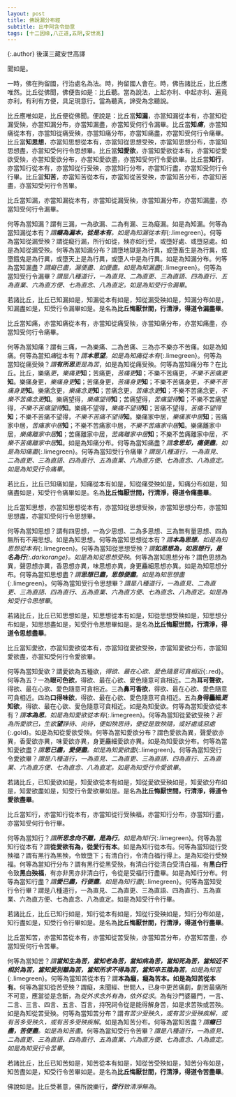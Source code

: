 ```yaml
---
layout: post
title: 佛說漏分布經
subtitle: 出中阿含令劫意
tags: [十二因缘,八正道,五阴,安世高]
---
```


{:.author}
後漢三藏安世高譯

聞如是。

一時，佛在拘留國，行治處名為法。時，拘留國人會在。時，佛告諸比丘，比丘應唯然。比丘從佛聞，佛便告如是：比丘聽。當為說法，上起亦利、中起亦利、遍竟亦利，有利有方便，具足現意行。當為聽真，諦受為念聽說。

比丘應唯如是，比丘便從佛聞。便說是：比丘當**知漏**，亦當知漏從本有，亦當知從漏受殃，亦當知漏分布，亦當知漏盡，亦當知受何行令漏畢。比丘當**知<dfn title="受。">痛</dfn>**，亦當知痛從本有，亦當知從痛受殃，亦當知痛分布，亦當知痛盡，亦當知受何行令痛畢。比丘當**知思想**，亦當知思想從本有，亦當知從思想受殃，亦當知思想分布，亦當知思想盡，亦當知受何行令思想畢。比丘當**知愛欲**，亦當知愛欲從本有，亦當知從愛欲受殃，亦當知愛欲分布，亦當知愛欲盡，亦當知受何行令愛欲畢。比丘當**知行**，亦當知行從本有，亦當知從行受殃，亦當知行分布，亦當知行盡，亦當知受何行令行畢。比丘當**知苦**，亦當知苦從本有，亦當知從苦受殃，亦當知苦分布，亦當知苦盡，亦當知受何行令苦畢。

比丘當知漏，亦當知漏從本有，亦當知從漏受殃，亦當知漏分布，亦當知漏盡，亦當知受何行令漏畢。

何等為當知漏？謂有三漏，一為欲漏、二為有漏、三為癡漏。如是為知漏。何等為當知漏從本有？*謂**癡為漏本，從是本有**。如是為知漏從本有*{:.limegreen}。何等為當知從漏受殃？謂從癡行漏，所行如從，殃亦如行受，或墮好處、或墮惡處。如是為知從漏受殃。何等為當知漏分布？謂墮地獄是為行異，或墮畜生是為行異，或墮餓鬼是為行異，或墮天上是為行異，或墮人中是為行異。如是為知漏分布。何等為當知漏盡？*謂癡已盡，漏便盡、如便盡。如是為知漏盡*{:.limegreen}。何等為當知受行令漏畢？*謂是八種道行，一為直見、二為直更、三為直語、四為直行、五為直業、六為直方便、七為直念、八為直定。如是為知受行令漏畢*。

若諸比丘，比丘已知漏如是，知漏從本有如是，知從漏受殃如是，知漏分布如是，知漏盡如是，知受行令漏畢如是。是名為**比丘悔厭世間，行清淨，得道令漏盡畢**。

比丘當知痛，亦當知痛從本有，亦當知從痛受殃，亦當知痛分布，亦當知痛盡，亦當知受何行令痛畢。

何等為當知痛？謂有三痛，一為樂痛、二為苦痛、三為亦不樂亦不苦痛。如是為知痛。何等為當知<dfn title="受。">痛</dfn>從本有？*謂**本思望**。如是為知痛從本有*{:.limegreen}。何等為當知從痛受殃？*謂**有所思**更是為苦*，如是為知從痛受殃。何等為當知痛分布？在比丘。比丘，樂痛<dfn title="触。">更</dfn>，*樂痛更***知**；苦痛更，*苦痛更***知**；不樂不苦痛更，*不樂不苦痛更***知**。樂痛身更，*樂痛身更***知**；苦痛身更，*苦痛身更***知**；不樂不苦痛身更，*不樂不苦痛身更***知**。樂痛念更，*樂痛念更***知**；苦痛念更，*苦痛念更***知**；不樂不苦痛念更，*不樂不苦痛念更***知**。樂痛望得，*樂痛望得***知**；苦痛望得，*苦痛望得***知**；不樂不苦痛望得，*不樂不苦痛望得***知**。樂痛不望得，*樂痛不望得***知**；苦痛不望得，*苦痛不望得***知**；不樂不苦痛不望得，*不樂不苦痛不望得***知**。樂痛家中居，*樂痛家中居***知**；苦痛家中居，*苦痛家中居***知**；不樂不苦痛家中居，*不樂不苦痛家中居***知**。樂痛離家中居，*樂痛離家中居***知**；苦痛離家中居，*苦痛離家中居***知**；不樂不苦痛離家中居，*不樂不苦痛離家中居***知**。如是為知痛分布。何等為當知痛盡？*謂**念思却，痛便盡**。如是為知痛盡*{:.limegreen}。何等為當知受行令痛畢？*謂是八種道行，一為直見、二為直更、三為直語、四為直行、五為直業、六為直方便、七為直念、八為直定。如是為知受行令痛畢*。

若比丘，比丘已知痛如是，知痛從本有如是，知從痛受殃如是，知痛分布如是，知痛盡如是，知受行令痛畢如是。名為**比丘悔厭世間，行清淨，得道令痛盡畢**。

比丘當知思想，亦當知思想從本有，亦當知從思想受殃，亦當知思想分布，亦當知思想盡，亦當知受何行令思想畢。

何等為當知思想？謂有四思想，一為少思想、二為多思想、三為無有量思想、四為無所有不用思想。如是為知思想。何等為當知思想從本有？*謂**本為思想**。如是為知思想從本有*{:.limegreen}。何等為當知從思想受殃？*謂**如思想為，如思想行，是名為行**{:.darkorange}。如是為知從思想受殃*。何等為當知思想分布？謂色思想為異，聲思想亦異，香思想亦異，味思想亦異，身更麤細思想亦異。如是為知思想分布。何等為當知思想盡？*謂**思想已盡，思想便盡**。如是為知思想盡*{:.limegreen}。何等為當知受行令思想畢？*謂是八種道行，一為直見、二為直更、三為直語、四為直行、五為直業、六為直方便、七為直念、八為直定。如是為知受行令思想畢*。

若諸比丘，比丘已知思想如是，知思想從本有如是，知從思想受殃如是，知思想分布如是，知思想盡如是，知受行令思想畢如是。是名為**比丘悔厭世間，行清淨，得道令思想盡畢**。

比丘當知愛欲，亦當知愛欲從本有，亦當知從愛欲受殃，亦當知愛欲分布，亦當知愛欲盡，亦當知受何行令愛欲畢。

何等為當知愛欲？謂愛欲為五種欲，*得欲、最在心欲、愛色隨意可貪相近*{:.red}。何等為五？一為**眼可色欲**，得欲、最在心欲、愛色隨意可貪相近。二為**耳可聲欲**，得欲、最在心欲、愛色隨意可貪相近。三為**鼻可香欲**，得欲、最在心欲、愛色隨意可貪相近。四為**口得味欲**，得欲、最在心欲、愛色隨意可貪相近。五為**身得麤細<dfn title="触。">更</dfn>知欲**，得欲、最在心欲、愛色隨意可貪相近。如是為知愛欲。何等為當知愛欲從本有？*謂**本為思**。如是為知愛欲從本有*{:.limegreen}。何等為當知從愛欲受殃？*若為所愛欲已，生欲**望**諍待、向待，便如殃思待，便從是致殃隨，或好處或惡處*{:.gold}。如是為知從愛欲受殃。何等為當知愛欲分布？謂色愛欲為異，聲愛欲亦異，香愛欲亦異，味愛欲亦異，身更麤細愛欲亦異。如是為知愛欲分布。何等為當知愛欲盡？*謂**思已盡，愛便盡**。如是為知愛欲盡*{:.limegreen}。何等為當知受行令愛欲畢？*謂是八種道行，一為直見、二為直更、三為直語、四為直行、五為直業、六為直方便、七為直念、八為直定。如是為知受行令愛欲畢*。

若諸比丘，已知愛欲如是，知愛欲從本有如是，知從愛欲受殃如是，知愛欲分布如是，知愛欲盡如是，知受行令愛欲畢如是。是名為**比丘悔厭世間，行清淨，得道令愛欲盡畢**。

比丘當知行，亦當知行從本有，亦當知從行受殃福，亦當知行分布，亦當知行盡，亦當知受何行令行畢。

何等為當知行？*謂**所思念向不離，是為行**。如是為知行*{:.limegreen}。何等為當知行從本有？謂**從愛欲有為，從愛行有本**。如是為知行從本有。何等為當知從行受殃福？謂有黑行為黑殃，令致墮下；有清白行，令清白福行得上。是為知從行受殃福。何等為當知行分布？謂有黑行從黑受殃，有清白行從清白受清白福，有**黑白行**令致**黑白殃福**，有亦非黑亦非清白行，令從是受福行行盡畢。如是為知行分布。何等為當知行盡？*謂**愛已盡，行便盡**。如是為知行盡*{:.limegreen}。何等為當知受行令行畢？謂是八種道行，一為直見、二為直更、三為直語、四為直行、五為直業、六為直方便、七為直念、八為直定。如是為知受行令行畢。

若諸比丘，比丘已知行如是，知行從本有如是，知從行受殃如是，知行分布如是，知行盡如是，知受行令行畢如是。是名為**比丘悔厭世間，行清淨，得道令行盡畢**。

比丘當知苦，亦當知苦從本有，亦當知從苦受殃，亦當知苦分布，亦當知苦盡，亦當知受何行令苦畢。

何等為當知苦？*謂**當知生為苦，當知老為苦，當知病為苦，當知死為苦，當知近不相於為苦，當知愛別離為苦，當知所求不得為苦，當知卒五陰為苦**。如是為知苦*{:.limegreen}。何等為當知苦從本有？謂**本為癡，癡為苦本。如是為知苦從本有**。何等為當知從苦受殃？謂癡，未聞經、世間人，已身中更苦痛劇，劇苦最痛所不可意，應當從是念斷，為*從外求念外有為，依外從求*。為有沙門婆羅門，一言、二言、三言、四言、五言、百言，持呪祠令從是能得解身苦，如是求苦殃或苦殃。如是為知從苦受殃。何等為當知苦分布？謂*有苦少受殃久，或有苦少受殃疾解，或有苦多受殃久，或有苦多受殃疾解*。如是為知苦分布。何等為當知苦盡？*謂**癡已盡，苦便盡**。如是為知苦盡*。何等為當知受行令苦畢？*謂是八種道行，一為直見、二為直更、三為直語、四為直行、五為直業、六為直方便、七為直念、八為直定。如是為知受行令苦畢*。

若諸比丘，比丘已知苦如是，知苦從本有如是，知從苦受殃如是，知苦分布如是，知苦盡如是，知受行令苦畢如是。是名為**比丘悔厭世間，行清淨，得道令苦盡畢**。

佛說如是。比丘受著意，佛所說樂行，***從行**致清淨無為*。

